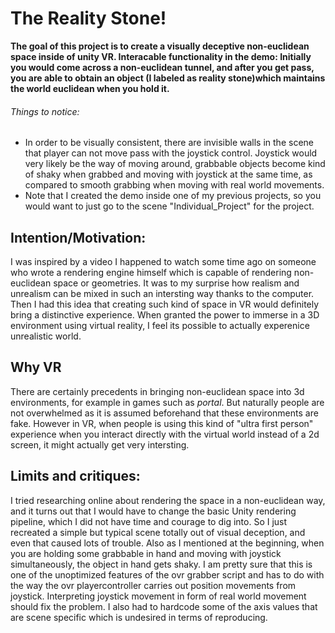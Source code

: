 # The Reality Stone!
**The goal of this project is to create a visually deceptive non-euclidean space inside of unity VR.
Interacable functionality in the demo: Initially you would come across a non-euclidean tunnel, and 
after you get pass, you are able to obtain an object (I labeled as reality stone)which maintains the world 
euclidean when you hold it.**

###### Things to notice:

* In order to be visually consistent, there are invisible walls in the scene that player can not 
move pass with the joystick control. Joystick would very likely be the way of moving around, 
grabbable objects become kind of shaky when grabbed and moving with joystick at the same time, as 
compared to smooth grabbing when moving with real world movements.
* Note that I created the demo inside one of my previous projects, so you would want to just go to 
the scene "Individual_Project" for the project.

## Intention/Motivation: 
I was inspired by a video I happened to watch some time ago on someone who wrote a rendering engine 
himself which is capable of rendering non-euclidean space or geometries. It was to my surprise how 
realism and unrealism can be mixed in such an intersting way thanks to the computer. Then I had this 
idea that creating such kind of space in VR would definitely bring a distinctive experience. When granted
the power to immerse in a 3D environment using virtual reality, I feel its possible to actually
experenice unrealistic world.

## Why VR 
There are certainly precedents in bringing non-euclidean space into 3d environments, for example in games
such as _portal_. But naturally people are not overwhelmed as it is assumed beforehand that these environments 
are fake. However in VR, when people is using this kind of "ultra first person" experience when you interact
directly with the virtual world instead of a 2d screen, it might actually get very intersting. 

## Limits and critiques:
I tried researching online about rendering the space in a non-euclidean way, and it turns out that I would 
have to change the basic Unity rendering pipeline, which I did not have time and courage to dig into. So I
just recreated a simple but typical scene totally out of visual deception, and even that caused lots 
of trouble. Also as I mentioned at the beginning, when you are holding some grabbable in hand and moving
with joystick simultaneously, the object in hand gets shaky. I am pretty sure that this is one of the unoptimized
features of the ovr grabber script and has to do with the way the ovr playercontroller carries out position
movements from joystick. Interpreting joystick movement in form of real world movement should fix the problem.
I also had to hardcode some of the axis values that are scene specific which is undesired in terms of reproducing.
